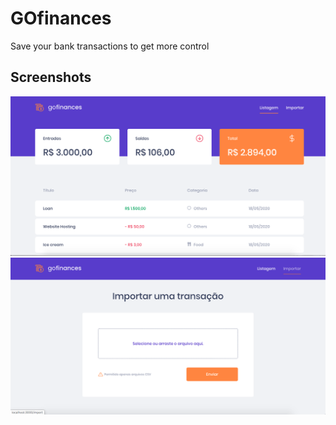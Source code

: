 # GOfinances

Save your bank transactions to get more control

## Screenshots

![Print1](./src/assets/print1.png)
![Print2](./src/assets/print2.png)
